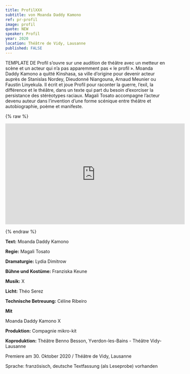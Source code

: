```yaml
---
title: ProfilXXX
subtitle: von Moanda Daddy Kamono
ref: pr-profil
image: profil
quote: NEW
speaker: Profil
year: 2020
location: Théâtre de Vidy, Lausanne
published: FALSE
---
```


TEMPLATE DE
Profil s’ouvre sur une audition de théâtre avec un metteur en scène et un acteur qui n’a pas apparemment pas « le profil ». Moanda Daddy Kamono a quitté Kinshasa, sa ville d’origine pour devenir acteur auprès de Stanislas Nordey, Dieudonné Niangouna, Arnaud Meunier ou Faustin Linyekula. Il écrit et joue Profil pour raconter la guerre, l’exil, la différence et le théâtre, dans un texte qui part du besoin d’exorciser la persistance des stéréotypes raciaux. Magali Tosato accompagne l’acteur devenu auteur dans l’invention d’une forme scénique entre théâtre et autobiographie, poème et manifeste.

{% raw %}

<iframe width="560" height="315" src="https://www.youtube.com/embed/Z9Ud7D0Laoo" frameborder="0" allow="accelerometer; autoplay; encrypted-media; gyroscope; picture-in-picture" allowfullscreen></iframe>

{% endraw %}



**Text:** Moanda Daddy Kamono

**Regie:** Magali Tosato

**Dramaturgie:** Lydia Dimitrow

**Bühne und Kostüme:** Franziska Keune

**Musik:** X

**Licht:** Théo Serez

**Technische Betreuung:** Céline Ribeiro



**Mit**

Moanda Daddy Kamono
X

**Produktion:** Compagnie mikro-kit

**Koproduktion:** Théâtre Benno Besson, Yverdon-les-Bains - Théâtre Vidy-Lausanne


Premiere am 30. Oktober 2020 / Théâtre de Vidy, Lausanne

Sprache: französisch, deutsche Textfassung (als Leseprobe) vorhanden
